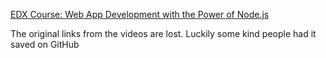 [EDX Course: Web App Development with the Power of Node.js](https://www.edx.org/course/web-app-development-with-the-power-of-nodejs)

The original links from the videos are lost. Luckily some kind people had it saved on GitHub
